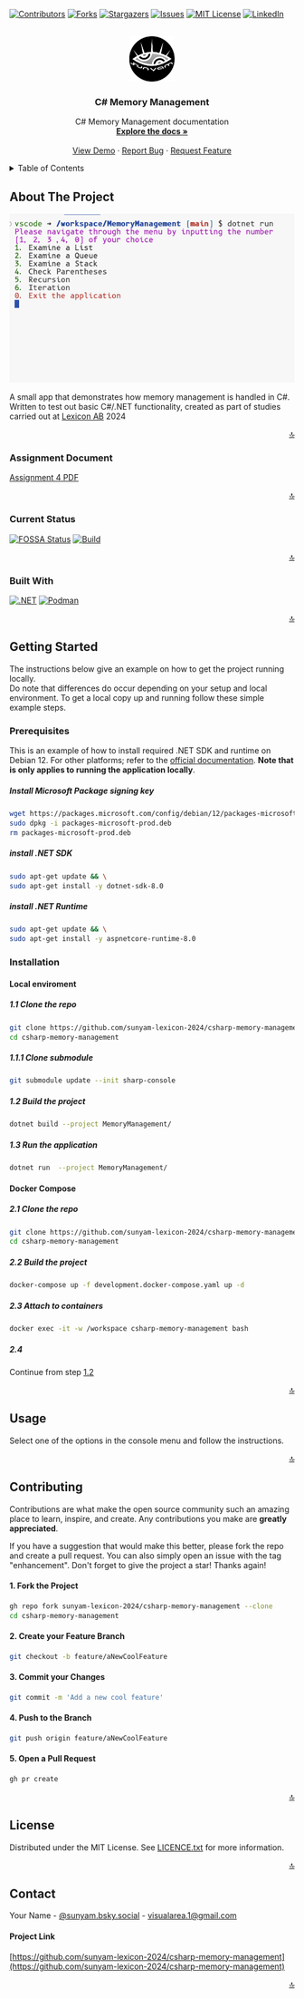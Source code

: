 <a name="readme-top"></a>

[![Contributors][contributors-shield]][contributors-url]
[![Forks][forks-shield]][forks-url]
[![Stargazers][stars-shield]][stars-url]
[![Issues][issues-shield]][issues-url]
[![MIT License][license-shield]][license-url]
[![LinkedIn][linkedin-shield]][linkedin-url]



<!-- PROJECT LOGO -->
<br />
<div align="center">
  <a href="https://github.com/sunyam-lexicon-2024/csharp-memory-management">
    <img src=".docs/images/logo.png" alt="Logo" width="80" height="80">
  </a>

<h3 align="center">C# Memory Management</h3>

  <p align="center">
    C# Memory Management documentation
    <br />
    <a href="https://github.com/sunyam-lexicon-2024/csharp-memory-management"><strong>Explore the docs »</strong></a>
    <br />
    <br />
    <a href="https://github.com/sunyam-lexicon-2024/csharp-memory-management">View Demo</a>
    ·
    <a href="https://github.com/sunyam-lexicon-2024/csharp-memory-management/issues/new?labels=bug&template=bug-report---.md">Report Bug</a>
    ·
    <a href="https://github.com/sunyam-lexicon-2024/csharp-memory-management/issues/new?labels=enhancement&template=feature-request---.md">Request Feature</a>
  </p>
</div>



<!-- TABLE OF CONTENTS -->
<details>
  <summary>Table of Contents</summary>
  <ol>
    <li>
      <a href="#about-the-project">About The Project</a>
      <ul>
        <li><a href="#assignment-document">Assignment Document</a></li>
        <li><a href="#current-status">Current Status</a></li>
        <li><a href="#built-with">Built With</a></li>
      </ul>
    </li>
    <li>
      <a href="#getting-started">Getting Started</a>
      <ul>
        <li><a href="#prerequisites">Prerequisites</a></li>
        <li><a href="#installation">Installation</a></li>
      </ul>
    </li>
    <li><a href="#usage">Usage</a></li>
    <li><a href="#contributing">Contributing</a></li>
    <li><a href="#license">License</a></li>
    <li><a href="#contact">Contact</a></li>
    <li><a href="#acknowledgments">Acknowledgments</a></li>
  </ol>
</details>



<!-- ABOUT THE PROJECT -->
## About The Project

![![C# Memory Management][csharp-memory-management-screenshot]](.docs/images/screenshot.png)

A small app that demonstrates how memory management is handled in C#.
<br> 
Written to test out basic C#/.NET functionality, created as part of studies carried out at [Lexicon AB](https://lexicon.se) 2024

<p align="right"><a href="#readme-top">🔝</a></p>



### Assignment Document

[Assignment 4 PDF](.docs/pdf/assignment-4.pdf)

<p align="right"><a href="#readme-top">🔝</a></p>



### Current Status

[![FOSSA Status](https://app.fossa.com/api/projects/custom%2B45338%2Fgithub.com%2FSunyam-Lexicon-2024%2Fcsharp-memory-management.svg?type=shield&issueType=license)](https://app.fossa.com/projects/custom%2B45338%2Fgithub.com%2FSunyam-Lexicon-2024%2Fcsharp-memory-management?ref=badge_shield&issueType=license)
[![Build](https://github.com/Sunyam-Lexicon-2024/csharp-memory-management/actions/workflows/build.yml/badge.svg)](https://github.com/Sunyam-Lexicon-2024/csharp-memory-management/actions/workflows/build.yml)

<p align="right"><a href="#readme-top">🔝</a></p>


### Built With

[![.NET][.NET]][.NET-url]
[![Podman][Podman]][Podman-url]

<p align="right"><a href="#readme-top">🔝</a></p>



<!-- GETTING STARTED -->
## Getting Started

The instructions below give an example on how to get the project running locally. 
<br>
Do note that differences do occur depending on your setup and local environment.
To get a local copy up and running follow these simple example steps.

### Prerequisites

This is an example of how to install required .NET SDK and runtime on Debian 12. For other platforms; refer to the [official documentation](https://learn.microsoft.com/en-us/dotnet/core/install/).
**Note that is only applies to running the application locally**.

##### Install Microsoft Package signing key
  ```sh
  wget https://packages.microsoft.com/config/debian/12/packages-microsoft-prod.deb -O packages-microsoft-prod.deb
  sudo dpkg -i packages-microsoft-prod.deb
  rm packages-microsoft-prod.deb
  ```
##### install .NET SDK
  ```sh
  sudo apt-get update && \
  sudo apt-get install -y dotnet-sdk-8.0
  ```
##### install .NET Runtime
  ```sh
  sudo apt-get update && \
  sudo apt-get install -y aspnetcore-runtime-8.0
  ```

### Installation

#### Local enviroment

##### 1.1 Clone the repo
```sh
git clone https://github.com/sunyam-lexicon-2024/csharp-memory-management.git
cd csharp-memory-management
```
##### 1.1.1 Clone submodule
```sh
git submodule update --init sharp-console
```
##### 1.2 Build the project
```sh
dotnet build --project MemoryManagement/
```
##### 1.3 Run the application
```sh
dotnet run  --project MemoryManagement/
```

#### Docker Compose

##### 2.1 Clone the repo
   ```sh
   git clone https://github.com/sunyam-lexicon-2024/csharp-memory-management.git
   cd csharp-memory-management
   ```
##### 2.2 Build the project
   ```sh
   docker-compose up -f development.docker-compose.yaml up -d
   ```
##### 2.3 Attach to containers
```sh
docker exec -it -w /workspace csharp-memory-management bash
```
##### 2.4
Continue from step [1.2](#12-build-the-project)

<p align="right"><a href="#readme-top">🔝</a></p>



<!-- USAGE EXAMPLES -->
## Usage

Select one of the options in the console menu and follow the instructions.

<p align="right"><a href="#readme-top">🔝</a></p>



<!-- CONTRIBUTING -->
## Contributing

Contributions are what make the open source community such an amazing place to learn, inspire, and create. Any contributions you make are **greatly appreciated**.

If you have a suggestion that would make this better, please fork the repo and create a pull request. You can also simply open an issue with the tag "enhancement".
Don't forget to give the project a star! Thanks again!

#### 1. Fork the Project
```sh
gh repo fork sunyam-lexicon-2024/csharp-memory-management --clone
cd csharp-memory-management
```
#### 2. Create your Feature Branch 
```sh
git checkout -b feature/aNewCoolFeature
```
#### 3. Commit your Changes 
```sh
git commit -m 'Add a new cool feature'
```
#### 4. Push to the Branch 
```sh
git push origin feature/aNewCoolFeature
```
#### 5. Open a Pull Request
```sh
gh pr create 
```

<p align="right"><a href="#readme-top">🔝</a></p>



<!-- LICENSE -->
## License

Distributed under the MIT License. See [LICENCE.txt](LICENCE.txt) for more information.

<p align="right"><a href="#readme-top">🔝</a></p>



<!-- CONTACT -->
## Contact

Your Name - [@sunyam.bsky.social](https://bsky.app/profile/sunyam.bsky.social) - [visualarea.1@gmail.com](mailto:visualarea.1@gmail.com)

#### Project Link
[https://github.com/sunyam-lexicon-2024/csharp-memory-management](https://github.com/sunyam-lexicon-2024/csharp-memory-management)

<p align="right"><a href="#readme-top">🔝</a></p>

[contributors-shield]: https://img.shields.io/github/contributors/sunyam-lexicon-2024/csharp-memory-management.svg?style=for-the-badge
[contributors-url]: https://github.com/sunyam-lexicon-2024/csharp-memory-management/graphs/contributors
[forks-shield]: https://img.shields.io/github/forks/sunyam-lexicon-2024/csharp-memory-management?style=for-the-badge
[forks-url]: https://github.com/sunyam-lexicon-2024/csharp-memory-management/network/members
[stars-shield]: https://img.shields.io/github/stars/sunyam-lexicon-2024/csharp-memory-management.svg?style=for-the-badge
[stars-url]: https://github.com/sunyam-lexicon-2024/csharp-memory-management/stargazers
[issues-shield]: https://img.shields.io/github/issues/sunyam-lexicon-2024/csharp-memory-management.svg?style=for-the-badge
[issues-url]: https://github.com/sunyam-lexicon-2024/csharp-memory-management/issues
[license-shield]: https://img.shields.io/github/license/sunyam-lexicon-2024/csharp-memory-management.svg?style=for-the-badge
[license-url]: https://github.com/sunyam-lexicon-2024/csharp-memory-management/blob/master/LICENSE.txt
[linkedin-shield]: https://img.shields.io/badge/-LinkedIn-black.svg?style=for-the-badge&logo=linkedin&colorB=555
[linkedin-url]: https://linkedin.com/in/carl-sandberg-01070a2b6/
[product-screenshot]: .docs/images/screenshot.png
[.NET]: https://img.shields.io/badge/.NET-5C2D91?style=for-the-badge&logo=.net&logoColor=white
[.NET-url]: https://dotnet.microsoft.com/
[Podman]: https://img.shields.io/badge/podman-000000?style=for-the-badge&logo=podman&logoColor=white&logoSize=large&color=892CA0
[Podman-url]:https://podman.io
